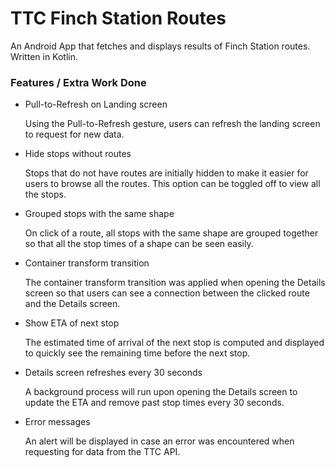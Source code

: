 # TTC Finch Station Routes

An Android App that fetches and displays results of Finch Station routes. Written in Kotlin.

### Features / Extra Work Done
- Pull-to-Refresh on Landing screen

  Using the Pull-to-Refresh gesture, users can refresh the landing screen to request for new data.

- Hide stops without routes

  Stops that do not have routes are initially hidden to make it easier for users to browse all the routes. This option can be toggled off to view all the stops.

- Grouped stops with the same shape

  On click of a route, all stops with the same shape are grouped together so that all the stop times of a shape can be seen easily. 
  
- Container transform transition

  The container transform transition was applied when opening the Details screen so that users can see a connection between the clicked route and the Details screen.

- Show ETA of next stop

  The estimated time of arrival of the next stop is computed and displayed to quickly see the remaining time before the next stop.

- Details screen refreshes every 30 seconds

  A background process will run upon opening the Details screen to update the ETA and remove past stop times every 30 seconds.

- Error messages

  An alert will be displayed in case an error was encountered when requesting for data from the TTC API.
